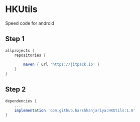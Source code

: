 # HKUtils
Speed code for android

## Step 1
```gradle
allprojects {
	repositories {
		...
		maven { url 'https://jitpack.io' }
	}
}
```
## Step 2
```gradle
dependencies {
	...
	implementation 'com.github.harshkanjariya:HKUtils:1.0'
}
```